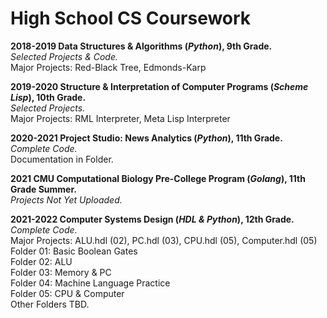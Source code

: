 # High School CS Coursework
**2018-2019 Data Structures & Algorithms (*Python*), 9th Grade.**<br/>
*Selected Projects & Code.*<br/>
Major Projects: Red-Black Tree, Edmonds-Karp<br/>

**2019-2020 Structure & Interpretation of Computer Programs (*Scheme Lisp*), 10th Grade.**<br/>
*Selected Projects.*<br/>
Major Projects: RML Interpreter, Meta Lisp Interpreter<br/>

**2020-2021 Project Studio: News Analytics (*Python*), 11th Grade.**<br/>
*Complete Code.*<br/>
Documentation in Folder.

**2021 CMU Computational Biology Pre-College Program (*Golang*), 11th Grade Summer.**<br/>
*Projects Not Yet Uploaded.*

**2021-2022 Computer Systems Design (*HDL & Python*), 12th Grade.**<br/>
*Complete Code.*<br/>
Major Projects: ALU.hdl (02), PC.hdl (03), CPU.hdl (05), Computer.hdl (05)<br/>
Folder 01: Basic Boolean Gates<br/>
Folder 02: ALU<br/>
Folder 03: Memory & PC<br/>
Folder 04: Machine Language Practice<br/>
Folder 05: CPU & Computer<br/>
Other Folders TBD.
